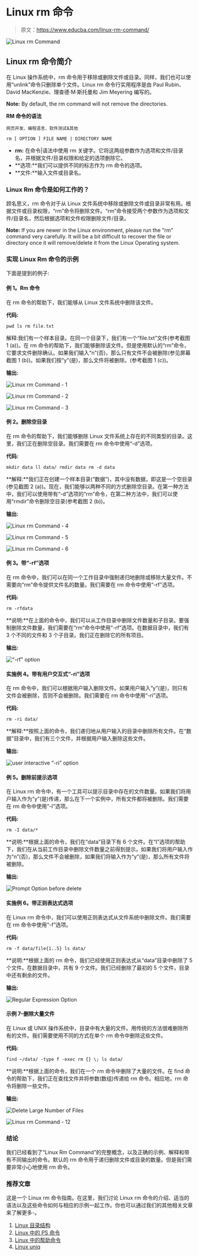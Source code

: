 # Linux rm 命令

> 原文：<https://www.educba.com/linux-rm-command/>

![Linux rm Command](img/a529e9659a5e9565d12d352b929dea47.png)



## Linux rm 命令简介

在 Linux 操作系统中，rm 命令用于移除或删除文件或目录。同样，我们也可以使用“unlink”命令只删除单个文件。Linux rm 命令行实用程序是由 Paul Rubin、David MacKenzie、理查德·M·斯托曼和 Jim Meyering 编写的。

**Note:** By default, the rm command will not remove the directories.

**RM 命令的语法**

<small>网页开发、编程语言、软件测试&其他</small>

`rm [ OPTION ] FILE NAME | DIRECTORY NAME`

*   **rm:** 在命令|语法中使用 rm 关键字。它将这两组参数作为选项和文件/目录名，并根据文件/目录权限和给定的选项删除它。
*   **选项:**我们可以提供不同的标志作为 rm 命令的选项。
*   **文件:**输入文件或目录名。

### Linux Rm 命令是如何工作的？

顾名思义，rm 命令对于从 Linux 文件系统中移除或删除文件或目录非常有用。根据文件或目录权限，“rm”命令将删除文件。“rm”命令接受两个参数作为选项和文件/目录名，然后根据选项和文件权限删除文件/目录。

**Note:** If you are newer in the Linux environment, please run the “rm” command very carefully. It will be a bit difficult to recover the file or directory once it will remove/delete it from the Linux Operating system.

### 实现 Linux Rm 命令的示例

下面是提到的例子:

#### 例 1。Rm 命令

在 rm 命令的帮助下，我们能够从 Linux 文件系统中删除该文件。

**代码:**

`pwd
ls
rm file.txt`

解释:我们有一个样本目录。在同一个目录下，我们有一个“file.txt”文件(参考截图 1 (a))。在 rm 命令的帮助下，我们能够删除该文件。但是使用默认的“rm”命令，它要求文件删除确认。如果我们输入“n”(否)，那么只有文件不会被删除(参见屏幕截图 1 (b))。如果我们按“y”(是)，那么文件将被删除。(参考截图 1 (c))。

**输出:**

![Linux rm Command - 1](img/7cd16c0446e64d5ab09372e5a57c8a47.png)



![Linux rm Command - 2](img/845e97ce1fb8998f34ced2333acf07f0.png)



![Linux rm Command - 3](img/19427bdda97cb3ae597a691b260d4fb7.png)



#### 例 2。删除空目录

在 rm 命令的帮助下，我们能够删除 Linux 文件系统上存在的不同类型的目录。这里，我们正在删除空目录。我们需要在 rm 命令中使用“-d”选项。

**代码:**

`mkdir data
ll data/
rmdir data
rm -d data`

**解释:**我们正在创建一个样本目录(“数据”)，其中没有数据，即这是一个空目录(参见截图 2 (a))。现在，我们能够以两种不同的方式删除空目录。在第一种方法中，我们可以使用带有“-d”选项的“rm”命令，在第二种方法中，我们可以使用“rmdir”命令删除空目录(参考截图 2 (b))。

**输出:**

![Linux rm Command - 4](img/dc979db5af0d9386addad40485075906.png)



![Linux rm Command - 5](img/5ca756bac595aa979ba1c9eab831411e.png)



![Linux rm Command - 6](img/8e239493b0cccc8ef1e53ea9b4be2925.png)



#### 例 3。带“-rf”选项

在 rm 命令中，我们可以在同一个工作目录中强制递归地删除或移除大量文件。不需要向“rm”命令提供文件名的数量。我们需要在 rm 命令中使用“-rf”选项。

**代码:**

`rm -rfdata`

**说明:**在上面的命令中，我们可以从工作目录中删除文件数量和子目录。要强制删除文件数量，我们需要在“rm”命令中使用“-rf”选项。在数据目录中，我们有 3 个不同的文件和 3 个子目录。我们正在删除它的所有项目。

**输出:**

![“-rf” option](img/9a0b49e840fe4907fbb0eee52265a0cd.png)



#### 实施例 4。带有用户交互式“-ri”选项

在 rm 命令中，我们可以根据用户输入删除文件。如果用户输入“y”(是)，则只有文件会被删除，否则不会被删除。我们需要在 rm 命令中使用“-ri”选项。

**代码:**

`rm -ri data/`

**解释:**按照上面的命令，我们递归地从用户输入的目录中删除所有文件。在“数据”目录中，我们有三个文件，并根据用户输入删除这些文件。

**输出:**

![user interactive “-ri” option](img/53da12825d59b54d5a308f2b18eafbd4.png)



#### 例 5。删除前提示选项

在 Linux rm 命令中，有一个工具可以提示目录中存在的文件数量。如果我们将用户输入作为“y”(是)传递，那么在下一个实例中，所有文件都将被删除。我们需要在 rm 命令中使用“-I”选项。

**代码:**

`rm -I data/*`

**说明:**根据上面的命令，我们在“data”目录下有 6 个文件。在“I”选项的帮助下，我们在从当前工作目录中删除文件数量之前得到提示。如果我们将用户输入作为“n”(否)，那么文件不会被删除，如果我们将输入作为“y”(是)，那么所有文件将被删除。

**输出:**

![Prompt Option before delete](img/8bc1b74096daa0a371f8014a5949419c.png)



#### 实施例 6。带正则表达式选项

在 Linux rm 命令中，我们可以使用正则表达式从文件系统中删除文件。我们需要在 rm 命令中使用“-f”选项。

**代码:**

`rm -f data/file{1..5}
ls data/`

**说明:**根据上面的 rm 命令，我们已经使用正则表达式从“data”目录中删除了 5 个文件。在数据目录中，共有 9 个文件。我们已经删除了最初的 5 个文件，目录中还有剩余的文件。

**输出:**

![Regular Expression Option](img/540624d730a4bbd6e72ab490cb95a280.png)



#### 示例 7–删除大量文件

在 Linux 或 UNIX 操作系统中，目录中有大量的文件。用传统的方法很难删除所有的文件。我们需要使用不同的方式在单个 rm 命令中删除这些文件。

**代码:**

`find ~/data/ -type f -exec rm {} \;
ls data/`

**说明:**根据上面的命令，我们在一个 rm 命令中删除了大量的文件。在 find 命令的帮助下，我们正在查找文件并将参数(数组)传递给 rm 命令。相应地，rm 命令将删除一些文件。

**输出:**

![Delete Large Number of Files](img/51255215fa7d560ea7c37164533b1dcd.png)



![Linux rm Command - 12](img/9d892d9652bf85cee833d382c7b55568.png)



### 结论

我们已经看到了“Linux Rm Command”的完整概念，以及正确的示例、解释和带有不同输出的命令。默认的 rm 命令用于递归删除文件或目录的数量。但是我们需要非常小心地使用 rm 命令。

### 推荐文章

这是一个 Linux rm 命令指南。在这里，我们讨论 Linux rm 命令的介绍、适当的语法以及这些命令如何与相应的示例一起工作。你也可以通过我们的其他相关文章来了解更多-。

1.  [Linux 目录结构](https://www.educba.com/linux-directory-structure/)
2.  [Linux 中的 PS 命令](https://www.educba.com/ps-command-in-linux/)
3.  [Linux 中的帮助命令](https://www.educba.com/help-command-in-linux/)
4.  [Linux uniq](https://www.educba.com/linux-uniq/)





